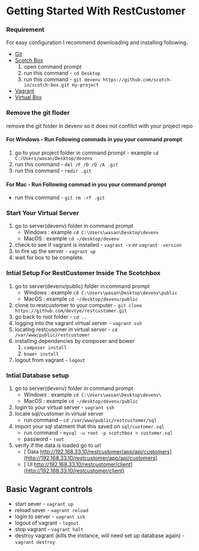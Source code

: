 # Getting Started With RestCustomer

### Requirement 
For easy configuration I recommend downloading and installing following.
- [Git](https://git-scm.com/book/en/v2/Getting-Started-Installing-Git)
- [Scotch Box](https://box.scotch.io/) 
	1. open command prompt
	2. run this command - `cd Desktop`
	3. run this command - `git devenv https://github.com/scotch-io/scotch-box.git my-project` 
- [Vagrant](https://www.vagrantup.com/downloads.html)
- [Virtual Box](https://www.virtualbox.org/wiki/Downloads)

### Remove the git floder
remove the git folder in devenv so it does not confilct with your project repo

#### For Windows - Run Following commads in you your command prompt 
1. go to your project folder in command prompt -  example `cd C:/Users/wasan/Desktop/devenv`
2. run this command - `del /F /D /Q /A .git`
3. run this command - `rmdir .git`

#### For Mac - Run Following commad in you your command prompt
- run this command - `git rm -rf .git`

### Start Your Virtual Server
1. go to server(devenv) folder in command prompt 
	- Windows : example `cd C:\Users\wasan\Desktop\devenv`
	- MacOS	  : example `cd ~/desktop/devenv`
2. check to see if vagrant is installed - `vagrant -v` or `vagrant -version`
3. to fire up the server - `vagrant up`
4. wait for box to be complete.

### Intial Setup For RestCustomer Inside The Scotchbox
1. go to server(devenv/public) folder in command prompt
	- Windows : example `cd C:\Users\wasan\Desktop\devenv\public`
	- MacOS	  : example `cd ~/desktop/devenv/public`
2. clone to restcustomer to your computer - `git clone https://github.com/devtye/restcustomer.git`
3. go back to root folder - `cd ..`
4. logging into the vagrant virtual server - `vagrant ssh`
5. locating restcusomer in virtual server - `cd /var/www/public/restcustomer`
6. installing dependencies by composer and bower
	1. `composer install`
	2. `bower install`
7. logout from vagrant - `logout`

### Intial Database setup
1. go to server(devenv) folder in command prompt
	- Windows : example `cd C:\Users\wasan\Desktop\devenv\`
	- MacOS	  : example `cd ~/desktop/devenv/public`
2. login to your virtual server - `vagrant ssh`
3. locate sql/customer in virtual server
	- run command - `cd /var/www/public/restcustomer/sql`
4. import your sql statment that this saved on `sql/customer.sql`
	- run command -  `mysql -u root -p scotchbox < customer.sql`
	- password -  `root`
5. verify if the data is loaded go to url
	- [ Data http://192.168.33.10/restcustomer/app/api/customers](http://192.168.33.10/restcustomer/app/api/customers)
	- [ UI http://192.168.33.10/restcustomer/client](http://192.168.33.10/restcustomer/client)

## Basic Vagrant controls
- start sever - `vagrant up`
- reload sever - `vagrant reload`
- login to server - `vagrant ssh`
- logout of vagrant - `logout`
- stop vagrant - `vagrant halt`
- destroy vagrant (kills the instance, will need set up database again) - `vagrant destroy`








